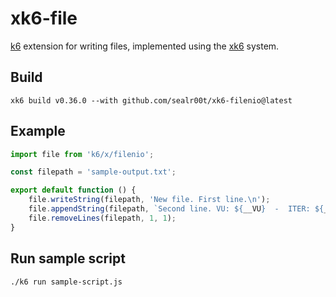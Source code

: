 # xk6-file
[k6](https://github.com/grafana/k6) extension for writing files, implemented using the
[xk6](https://github.com/grafana/xk6) system.

## Build
```shell
xk6 build v0.36.0 --with github.com/sealr00t/xk6-filenio@latest
```

## Example
```javascript
import file from 'k6/x/filenio';

const filepath = 'sample-output.txt';

export default function () {
    file.writeString(filepath, 'New file. First line.\n');
    file.appendString(filepath, `Second line. VU: ${__VU}  -  ITER: ${__ITER}`);
    file.removeLines(filepath, 1, 1);
}
```

## Run sample script
```shell
./k6 run sample-script.js
```
